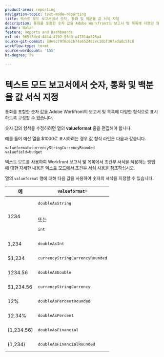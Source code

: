 ```yaml
---
product-area: reporting
navigation-topic: text-mode-reporting
title: 텍스트 모드 보고서에서 숫자, 통화 및 백분율 값 서식 지정
description: 통화를 포함한 숫자 값을 Adobe Workfront의 보고서 및 목록에 다양한 형식으로 표시하도록 구성할 수 있습니다.
author: Nolan
feature: Reports and Dashboards
exl-id: 965f5dcd-4844-4792-9fd0-a47814a325a4
source-git-commit: 8de9c79f6c62b74a652482ec10bf38fada8c5fc8
workflow-type: tm+mt
source-wordcount: '155'
ht-degree: 7%

---
```


# 텍스트 모드 보고서에서 숫자, 통화 및 백분율 값 서식 지정

<!-- Audited: 2/2024 -->

통화를 포함한 숫자 값을 Adobe Workfront의 보고서 및 목록에 다양한 형식으로 표시하도록 구성할 수 있습니다.

숫자 값의 형식을 수정하려면 열의 **valueformat** 줄을 편집해야 합니다.

예를 들어 예산 열을 $1000로 표시하려는 경우 값 형식 라인은 다음과 같습니다.

```
valueformat=currencyStringCurrencyRounded
valuefield=budget
```

텍스트 모드를 사용하여 Workfront 보고서 및 목록에서 조건부 서식을 적용하는 방법에 대한 자세한 내용은 [텍스트 모드에서 조건부 서식 사용](../../../reports-and-dashboards/reports/text-mode/use-conditional-formatting-text-mode.md)을 참조하십시오.

열의 `valueformat` 행에 대해 다음 값을 사용하여 숫자의 서식을 지정할 수 있습니다.

| 예 | `valueformat=` |
|---|---|
| 1234 | <pre>doubleAsString</pre> <br> 또는 <br><pre>int</pre> |
| 1,234 | <pre>doubleAsInt</pre> |
| $1,234 | <pre>currencyStringCurrencyRounded</pre> |
| 1234.56 | <pre>doubleAsDouble</pre> |
| $1,234.56 | <pre>currencyStringCurrency</pre> |
| 12% | <pre>doubleAsPercentRounded</pre> |
| 12.34% | <pre>doubleAsPercent</pre> |
| (1,234.56) | <pre>doubleAsFinancial</pre> |
| (1,234) | <pre>doubleAsFinancialRounded</pre> |

